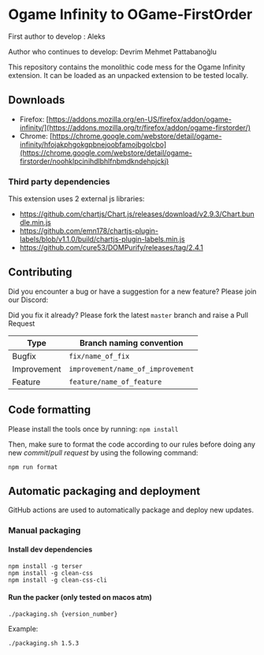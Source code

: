 # Ogame Infinity to OGame-FirstOrder
First author to develop : Aleks

Author who continues to develop: Devrim Mehmet Pattabanoğlu

This repository contains the monolithic code mess for the Ogame Infinity extension.
It can be loaded as an unpacked extension to be tested locally.

## Downloads

- Firefox: [https://addons.mozilla.org/en-US/firefox/addon/ogame-infinity/](https://addons.mozilla.org/tr/firefox/addon/ogame-firstorder/)
- Chrome: [https://chrome.google.com/webstore/detail/ogame-infinity/hfojakphgokgpbnejoobfamojbgolcbo](https://chrome.google.com/webstore/detail/ogame-firstorder/noohklpcinihdlbhlfnbmdkndehpjckj)


### Third party dependencies

This extension uses 2 external js libraries:

- https://github.com/chartjs/Chart.js/releases/download/v2.9.3/Chart.bundle.min.js
- https://github.com/emn178/chartjs-plugin-labels/blob/v1.1.0/build/chartjs-plugin-labels.min.js
- https://github.com/cure53/DOMPurify/releases/tag/2.4.1

## Contributing

Did you encounter a bug or have a suggestion for a new feature? Please join our Discord:

Did you fix it already? Please fork the latest `master` branch and raise a Pull Request

| Type        | Branch naming convention          |
| ----------- | --------------------------------- |
| Bugfix      | `fix/name_of_fix`                 |
| Improvement | `improvement/name_of_improvement` |
| Feature     | `feature/name_of_feature`         |

## Code formatting

Please install the tools once by running: `npm install`

Then, make sure to format the code according to our rules before doing any new _commit_/_pull request_ by using the following command:

`npm run format`

## Automatic packaging and deployment

GitHub actions are used to automatically package and deploy new updates.

### Manual packaging

#### Install dev dependencies

    npm install -g terser
    npm install -g clean-css
    npm install -g clean-css-cli

#### Run the packer (only tested on macos atm)

    ./packaging.sh {version_number}

Example:

    ./packaging.sh 1.5.3
